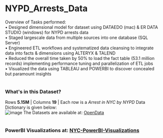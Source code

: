 # NYPD_Arrests_Data
Overview of Tasks performed:<br />
•	Designed dimensional model for dataset using DATAEDO (mac) & ER DATA STUDIO (windows) for NYPD arrests data <br />
•	Staged largescale data from multiple sources into one database (SQL Server)<br />
•	Engineered ETL workflows and systematized data cleansing to integrate data into facts & dimensions using ALTERYX & TALEND <br />
•	Reduced the overall time taken by 50% to load the fact table (53.1 million records) implementing performance tuning and parallelization of ETL jobs<br />
•	Visualized the data using TABLEAU and POWERBI to discover concealed but paramount insights <br /><br />
 
### What's in this Dataset?
Rows **5.15M** |
Columns **19** |
Each row is a _Arrest in NYC by NYPD_
Data Dictionary is given below:<br />
![image](https://github.com/Shrutika-Salian/New-York-Police-Department-Data-Engineering-and-Visualizations/assets/91072559/02a23b08-17da-46ca-bd06-2fed44ed65ee) 
The Datasets are available at: [OpenData](https://data.cityofnewyork.us/Public-Safety/NYPD-Arrests-Data-Historic-/8h9b-rp9u)<br /><br />

### PowerBI Visualizations at: [NYC-PowerBI-Visualizations](https://app.powerbi.com/view?r=eyJrIjoiZDAwNzA0ODctODc1Ny00NGQzLThlNzItNDA0M2I3NTZhZmQ2IiwidCI6ImE4ZWVjMjgxLWFhYTMtNGRhZS1hYzliLTlhMzk4YjkyMTVlNyIsImMiOjN9&pageName=ReportSectiona13b8a7aa0b1a21cd8da)


